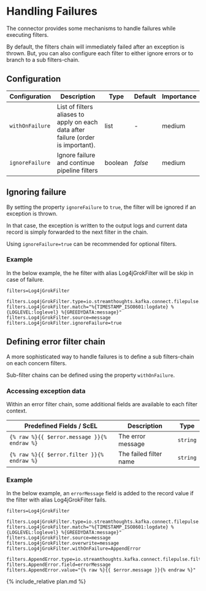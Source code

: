 # Handling Failures

The connector provides some mechanisms to handle failures while executing filters.

By default, the filters chain will immediately failed after an exception is thrown.
But, you can also configure each filter to either ignore errors or to branch to a sub filters-chain.

## Configuration

| Configuration |   Description |   Type    |   Default |   Importance  |
| --------------| --------------|-----------| --------- | ------------- |
| `withOnFailure` | List of filters aliases to apply on each data after failure (order is important). | list | *-* | medium |
| `ignoreFailure` | Ignore failure and continue pipeline filters    | boolean | *false* | medium |


## Ignoring failure

By setting the property `ignoreFailure` to `true`, the filter will be ignored if an exception is thrown.

In that case, the exception is written to the output logs and current data record is simply forwarded to the next filter in the chain.

Using `ignoreFailure=true` can be recommended for optional filters.

### Example

In the below example, the he filter with alias Log4jGrokFilter will be skip in case of failure.

```
filters=Log4jGrokFilter

filters.Log4jGrokFilter.type=io.streamthoughts.kafka.connect.filepulse.filter.GrokFilter
filters.Log4jGrokFilter.match="%{TIMESTAMP_ISO8601:logdate} %{LOGLEVEL:loglevel} %{GREEDYDATA:message}"
filters.Log4jGrokFilter.source=message
filters.Log4jGrokFilter.ignoreFailure=true
```

## Defining error filter chain

A more sophisticated way to handle failures is to define a sub filters-chain on each concern filters.

Sub-filter chains can be defined using the property `withOnFailure`.

### Accessing exception data

Within an error filter chain, some additional fields are available to each filter context.

| Predefined Fields / ScEL | Description | Type |
|--- | --- |--- |
| `{% raw %}{{ $error.message }}{% endraw %}` | The error message  | `string` |
| `{% raw %}{{ $error.filter }}{% endraw %}` | The failed filter name  | `string` |

### Example

In the below example, an `errorMessage` field is added to the record value if the filter with alias Log4jGrokFilter fails.

```
filters=Log4jGrokFilter

filters.Log4jGrokFilter.type=io.streamthoughts.kafka.connect.filepulse.filter.GrokFilter
filters.Log4jGrokFilter.match="%{TIMESTAMP_ISO8601:logdate} %{LOGLEVEL:loglevel} %{GREEDYDATA:message}"
filters.Log4jGrokFilter.source=message
filters.Log4jGrokFilter.overwrite=message
filters.Log4jGrokFilter.withOnFailure=AppendError

filters.AppendError.type=io.streamthoughts.kafka.connect.filepulse.filter.AppendFilter
filters.AppendError.field=errorMessage
filters.AppendError.value="{% raw %}{{ $error.message }}{% endraw %}"

```

{% include_relative plan.md %}